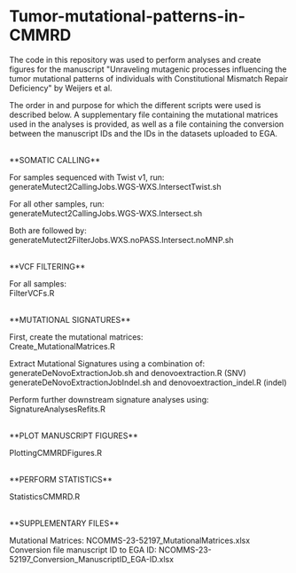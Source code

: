 # Tumor-mutational-patterns-in-CMMRD

The code in this repository was used to perform analyses and create figures for the manuscript "Unraveling mutagenic processes influencing the tumor mutational patterns of individuals with Constitutional Mismatch Repair Deficiency" by Weijers et al.

The order in and purpose for which the different scripts were used is described below. A supplementary file containing the mutational matrices used in the analyses is provided, as well as a file containing the conversion between the manuscript IDs and the IDs in the datasets uploaded to EGA.
  
<br />  
**SOMATIC CALLING**
  
For samples sequenced with Twist v1, run:  
generateMutect2CallingJobs.WGS-WXS.IntersectTwist.sh  

For all other samples, run:  
generateMutect2CallingJobs.WGS-WXS.Intersect.sh  
  
Both are followed by:  
generateMutect2FilterJobs.WXS.noPASS.Intersect.noMNP.sh  
  
<br />  
**VCF FILTERING**

For all samples:  
FilterVCFs.R  
  
<br />  
**MUTATIONAL SIGNATURES**

First, create the mutational matrices:  
Create_MutationalMatrices.R  
  
Extract Mutational Signatures using a combination of:  
generateDeNovoExtractionJob.sh and denovoextraction.R (SNV)  
generateDeNovoExtractionJobIndel.sh and denovoextraction_indel.R (indel)  
  
Perform further downstream signature analyses using:  
SignatureAnalysesRefits.R  
  
<br />  
**PLOT MANUSCRIPT FIGURES**

PlottingCMMRDFigures.R  
  
<br />  
**PERFORM STATISTICS**

StatisticsCMMRD.R  
  
<br />  
**SUPPLEMENTARY FILES**

Mutational Matrices: NCOMMS-23-52197_MutationalMatrices.xlsx  
Conversion file manuscript ID to EGA ID: NCOMMS-23-52197_Conversion_ManuscriptID_EGA-ID.xlsx  

